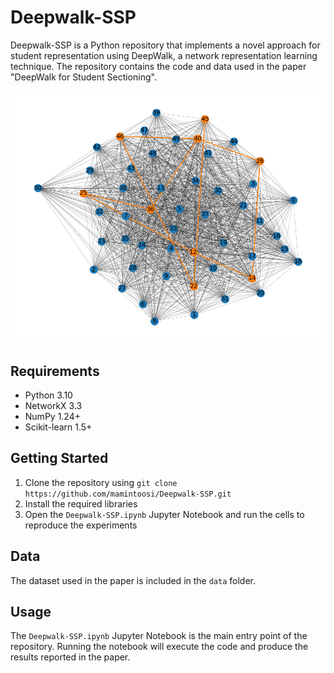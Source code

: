 # Deepwalk-SSP  

Deepwalk-SSP is a Python repository that implements a novel approach for student representation using DeepWalk, a network representation learning technique. The repository contains the code and data used in the paper "DeepWalk for Student Sectioning".  

![](results/random-walk-2-node40.png)

## Requirements  

* Python 3.10
* NetworkX 3.3  
* NumPy 1.24+  
* Scikit-learn 1.5+  

## Getting Started  

1. Clone the repository using `git clone https://github.com/mamintoosi/Deepwalk-SSP.git`  
2. Install the required libraries 
3. Open the `Deepwalk-SSP.ipynb` Jupyter Notebook and run the cells to reproduce the experiments  

## Data  

The dataset used in the paper is included in the `data` folder.

## Usage  

The `Deepwalk-SSP.ipynb` Jupyter Notebook is the main entry point of the repository. Running the notebook will execute the code and produce the results reported in the paper.